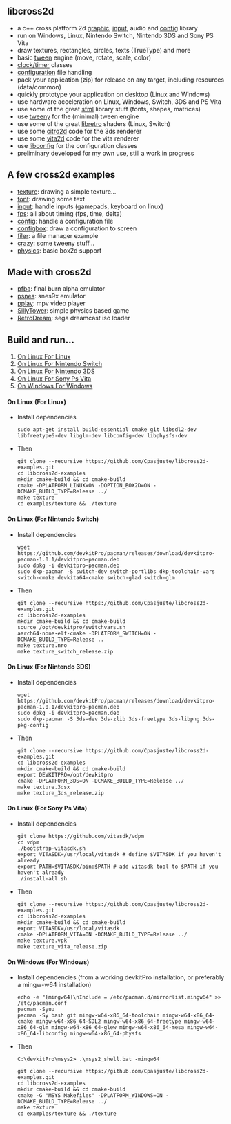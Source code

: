 ## libcross2d

- a c++ cross platform 2d [graphic](https://github.com/Cpasjuste/libcross2d-examples/tree/master/examples/texture), [input](https://github.com/Cpasjuste/libcross2d-examples/tree/master/examples/input), audio and [config](https://github.com/Cpasjuste/libcross2d-examples/tree/master/examples/config) library
- run on Windows, Linux, Nintendo Switch, Nintendo 3DS and Sony PS Vita
- draw textures, rectangles, circles, texts (TrueType) and more
- basic [tween](https://github.com/Cpasjuste/libcross2d-examples/tree/master/examples/crazy) engine (move, rotate, scale, color)
- [clock/timer](https://github.com/Cpasjuste/libcross2d-examples/tree/master/examples/fps) classes
- [configuration](https://github.com/Cpasjuste/libcross2d-examples/tree/master/examples/config) file handling
- pack your application (zip) for release on any target, including resources (data/common)
- quickly prototype your application on desktop (Linux and Windows)
- use hardware acceleration on Linux, Windows, Switch, 3DS and PS Vita
- use some of the great [sfml](https://www.sfml-dev.org/) library stuff (fonts, shapes, matrices)
- use [tweeny](https://github.com/mobius3/tweeny) for the (minimal) tween engine
- use some of the great [libretro](https://github.com/libretro/glsl-shaders) shaders (Linux, Switch)
- use some [citro2d](https://github.com/devkitPro/citro2d) code for the 3ds renderer
- use some [vita2d](https://github.com/xerpi/libvita2d) code for the vita renderer
- use [libconfig](https://github.com/hyperrealm/libconfig) for the configuration classes
- preliminary developed for my own use, still a work in progress

## A few cross2d examples
 - [texture](https://github.com/Cpasjuste/libcross2d-examples/tree/master/examples/texture): drawing a simple texture...
 - [font](https://github.com/Cpasjuste/libcross2d-examples/tree/master/examples/font): drawing some text
 - [input](https://github.com/Cpasjuste/libcross2d-examples/tree/master/examples/input): handle inputs (gamepads, keyboard on linux)
 - [fps](https://github.com/Cpasjuste/libcross2d-examples/tree/master/examples/fps): all about timing (fps, time, delta)
 - [config](https://github.com/Cpasjuste/libcross2d-examples/tree/master/examples/config): handle a configuration file
 - [configbox](https://github.com/Cpasjuste/libcross2d-examples/tree/master/examples/configbox): draw a configuration to screen
 - [filer](https://github.com/Cpasjuste/libcross2d-examples/tree/master/examples/filer): a file manager example
 - [crazy](https://github.com/Cpasjuste/libcross2d-examples/tree/master/examples/crazy): some tweeny stuff...
 - [physics](https://github.com/Cpasjuste/libcross2d-examples/tree/master/examples/physics): basic box2d support

## Made with cross2d
- [pfba](https://github.com/Cpasjuste/pfba): final burn alpha emulator
- [psnes](https://github.com/Cpasjuste/psnes): snes9x emulator
- [pplay](https://github.com/Cpasjuste/pplay): mpv video player
- [SillyTower](https://github.com/Cpasjuste/sillytower): simple physics based game
- [RetroDream](https://github.com/Cpasjuste/retrodream): sega dreamcast iso loader 

## Build and run...
1. [On Linux For Linux](#on-linux-for-linux)
2. [On Linux For Nintendo Switch](#on-linux-for-nintendo-switch)
2. [On Linux For Nintendo 3DS](#on-linux-for-nintendo-3ds)
2. [On Linux For Sony Ps Vita](#on-linux-for-sony-ps-vita)
3. [On Windows For Windows](#on-windows-for-windows)

#### On Linux (For Linux)
- Install dependencies  
    ```  
    sudo apt-get install build-essential cmake git libsdl2-dev libfreetype6-dev libglm-dev libconfig-dev libphysfs-dev
    ```  
- Then  
    ```  
    git clone --recursive https://github.com/Cpasjuste/libcross2d-examples.git
    cd libcross2d-examples
    mkdir cmake-build && cd cmake-build
    cmake -DPLATFORM_LINUX=ON -DOPTION_BOX2D=ON -DCMAKE_BUILD_TYPE=Release ../
    make texture
    cd examples/texture && ./texture
    ```
#### On Linux (For Nintendo Switch)
- Install dependencies
    ```  
    wget https://github.com/devkitPro/pacman/releases/download/devkitpro-pacman-1.0.1/devkitpro-pacman.deb  
    sudo dpkg -i devkitpro-pacman.deb
    sudo dkp-pacman -S switch-dev switch-portlibs dkp-toolchain-vars switch-cmake devkita64-cmake switch-glad switch-glm
    ```
- Then
    ```  
    git clone --recursive https://github.com/Cpasjuste/libcross2d-examples.git
    cd libcross2d-examples  
    mkdir cmake-build && cd cmake-build  
    source /opt/devkitpro/switchvars.sh  
    aarch64-none-elf-cmake -DPLATFORM_SWITCH=ON -DCMAKE_BUILD_TYPE=Release ..
    make texture.nro
    make texture_switch_release.zip
    ```
#### On Linux (For Nintendo 3DS)
- Install dependencies
    ```  
    wget https://github.com/devkitPro/pacman/releases/download/devkitpro-pacman-1.0.1/devkitpro-pacman.deb  
    sudo dpkg -i devkitpro-pacman.deb  
    sudo dkp-pacman -S 3ds-dev 3ds-zlib 3ds-freetype 3ds-libpng 3ds-pkg-config  
    ```   
- Then
    ```  
    git clone --recursive https://github.com/Cpasjuste/libcross2d-examples.git
    cd libcross2d-examples  
    mkdir cmake-build && cd cmake-build  
    export DEVKITPRO=/opt/devkitpro  
    cmake -DPLATFORM_3DS=ON -DCMAKE_BUILD_TYPE=Release ../
    make texture.3dsx  
    make texture_3ds_release.zip  
    ```
#### On Linux (For Sony Ps Vita)
- Install dependencies
    ```  
    git clone https://github.com/vitasdk/vdpm
    cd vdpm
    ./bootstrap-vitasdk.sh
    export VITASDK=/usr/local/vitasdk # define $VITASDK if you haven't already
    export PATH=$VITASDK/bin:$PATH # add vitasdk tool to $PATH if you haven't already
    ./install-all.sh
    ```   
- Then
    ```
    git clone --recursive https://github.com/Cpasjuste/libcross2d-examples.git
    cd libcross2d-examples
    mkdir cmake-build && cd cmake-build
    export VITASDK=/usr/local/vitasdk
    cmake -DPLATFORM_VITA=ON -DCMAKE_BUILD_TYPE=Release ../
    make texture.vpk
    make texture_vita_release.zip
    ```
#### On Windows (For Windows)
- Install dependencies (from a working devkitPro installation, or preferably a mingw-w64 installation)
    ```
    echo -e "[mingw64]\nInclude = /etc/pacman.d/mirrorlist.mingw64" >> /etc/pacman.conf
    pacman -Syuu
    pacman -Sy bash git mingw-w64-x86_64-toolchain mingw-w64-x86_64-cmake mingw-w64-x86_64-SDL2 mingw-w64-x86_64-freetype mingw-w64-x86_64-glm mingw-w64-x86_64-glew mingw-w64-x86_64-mesa mingw-w64-x86_64-libconfig mingw-w64-x86_64-physfs
    ```
- Then
    ```
    C:\devkitPro\msys2> .\msys2_shell.bat -mingw64
    ```
    ```
    git clone --recursive https://github.com/Cpasjuste/libcross2d-examples.git
    cd libcross2d-examples
    mkdir cmake-build && cd cmake-build
    cmake -G "MSYS Makefiles" -DPLATFORM_WINDOWS=ON -DCMAKE_BUILD_TYPE=Release ../
    make texture
    cd examples/texture && ./texture
    ```
